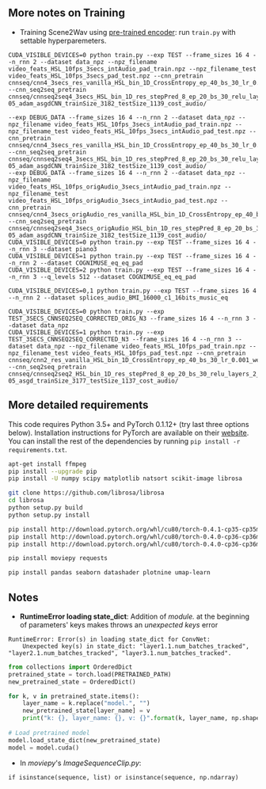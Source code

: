 ## More notes on Training
* Training Scene2Wav using [pre-trained encoder](https://tinyurl.com/y8rkkw4z): run `train.py` with settable hyperparemeters.
```
CUDA_VISIBLE_DEVICES=0 python train.py --exp TEST --frame_sizes 16 4 --n_rnn 2 --dataset data_npz --npz_filename video_feats_HSL_10fps_3secs_intAudio_pad_train.npz --npz_filename_test video_feats_HSL_10fps_3secs_pad_test.npz --cnn_pretrain cnnseq/cnn4_3secs_res_vanilla_HSL_bin_1D_CrossEntropy_ep_40_bs_30_lr_0.001_we_0.0001_asgd/ --cnn_seq2seq_pretrain cnnseq/cnnseq2seq4_3secs_HSL_bin_1D_res_stepPred_8_ep_20_bs_30_relu_layers_2_size_128_lr_0.001_we_1e-05_adam_asgdCNN_trainSize_3182_testSize_1139_cost_audio/
```

```
--exp DEBUG_DATA --frame_sizes 16 4 --n_rnn 2 --dataset data_npz --npz_filename video_feats_HSL_10fps_3secs_intAudio_pad_train.npz --npz_filename_test video_feats_HSL_10fps_3secs_intAudio_pad_test.npz --cnn_pretrain cnnseq/cnn4_3secs_res_vanilla_HSL_bin_1D_CrossEntropy_ep_40_bs_30_lr_0.001_we_0.0001_asgd/ --cnn_seq2seq_pretrain cnnseq/cnnseq2seq4_3secs_HSL_bin_1D_res_stepPred_8_ep_20_bs_30_relu_layers_2_size_128_lr_0.001_we_1e-05_adam_asgdCNN_trainSize_3182_testSize_1139_cost_audio/
--exp DEBUG_DATA --frame_sizes 16 4 --n_rnn 2 --dataset data_npz --npz_filename video_feats_HSL_10fps_origAudio_3secs_intAudio_pad_train.npz --npz_filename_test video_feats_HSL_10fps_origAudio_3secs_intAudio_pad_test.npz --cnn_pretrain cnnseq/cnn4_3secs_origAudio_res_vanilla_HSL_bin_1D_CrossEntropy_ep_40_bs_30_lr_0.001_we_0.0001_asgd/ --cnn_seq2seq_pretrain cnnseq/cnnseq2seq4_3secs_origAudio_HSL_bin_1D_res_stepPred_8_ep_20_bs_30_relu_layers_2_size_128_lr_0.001_we_1e-05_adam_asgdCNN_trainSize_3182_testSize_1139_cost_audio/
CUDA_VISIBLE_DEVICES=0 python train.py --exp TEST --frame_sizes 16 4 --n_rnn 3 --dataset piano3
CUDA_VISIBLE_DEVICES=1 python train.py --exp TEST --frame_sizes 16 4 --n_rnn 2 --dataset COGNIMUSE_eq_eq_pad
CUDA_VISIBLE_DEVICES=2 python train.py --exp TEST --frame_sizes 16 4 --n_rnn 3 --q_levels 512 --dataset COGNIMUSE_eq_eq_pad

CUDA_VISIBLE_DEVICES=0,1 python train.py --exp TEST --frame_sizes 16 4 --n_rnn 2 --dataset splices_audio_BMI_16000_c1_16bits_music_eq

CUDA_VISIBLE_DEVICES=0 python train.py --exp TEST_3SECS_CNNSEQ2SEQ_CORRECTED_ORIG_N3 --frame_sizes 16 4 --n_rnn 3 --dataset data_npz
CUDA_VISIBLE_DEVICES=1 python train.py --exp TEST_3SECS_CNNSEQ2SEQ_CORRECTED_N3 --frame_sizes 16 4 --n_rnn 3 --dataset data_npz --npz_filename video_feats_HSL_10fps_pad_train.npz --npz_filename_test video_feats_HSL_10fps_pad_test.npz --cnn_pretrain cnnseq/cnn2_res_vanilla_HSL_bin_1D_CrossEntropy_ep_40_bs_30_lr_0.001_we_0.0001_adam_95.36perf/ --cnn_seq2seq_pretrain cnnseq/cnnseq2seq2_HSL_bin_1D_res_stepPred_8_ep_20_bs_30_relu_layers_2_size_128_lr_0.001_we_1e-05_asgd_trainSize_3177_testSize_1137_cost_audio/
```

## More detailed requirements
This code requires Python 3.5+ and PyTorch 0.1.12+ (try last three options below). Installation instructions for PyTorch are available on their [website](http://pytorch.org/).
You can install the rest of the dependencies by running `pip install -r requirements.txt`.

```bash
apt-get install ffmpeg
pip install --upgrade pip
pip install -U numpy scipy matplotlib natsort scikit-image librosa

git clone https://github.com/librosa/librosa
cd librosa
python setup.py build
python setup.py install

pip install http://download.pytorch.org/whl/cu80/torch-0.4.1-cp35-cp35m-linux_x86_64.whl
pip install http://download.pytorch.org/whl/cu80/torch-0.4.0-cp36-cp36m-linux_x86_64.whl
pip install http://download.pytorch.org/whl/cu80/torch-0.4.0-cp36-cp36mu-linux_x86_64.whl

pip install moviepy requests

pip install pandas seaborn datashader plotnine umap-learn
```

## Notes
* **RuntimeError loading state_dict**: Addition of *module.* at the beginning of parameters' keys makes throws an *unexpected keys* error
```
RuntimeError: Error(s) in loading state_dict for ConvNet:
	Unexpected key(s) in state_dict: "layer1.1.num_batches_tracked", "layer2.1.num_batches_tracked", "layer3.1.num_batches_tracked". 
```

```python
from collections import OrderedDict
pretrained_state = torch.load(PRETRAINED_PATH)
new_pretrained_state = OrderedDict()

for k, v in pretrained_state.items():
    layer_name = k.replace("model.", "")
    new_pretrained_state[layer_name] = v
    print("k: {}, layer_name: {}, v: {}".format(k, layer_name, np.shape(v)))
    
# Load pretrained model
model.load_state_dict(new_pretrained_state)
model = model.cuda()
```

* In *moviepy*'s *ImageSequenceClip.py*:
```
if isinstance(sequence, list) or isinstance(sequence, np.ndarray)
```